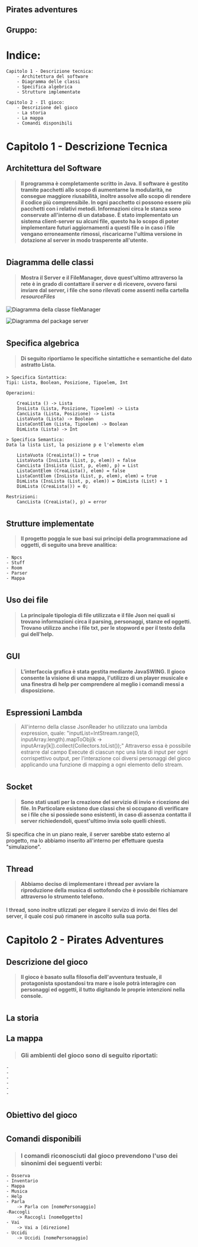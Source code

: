 ## Pirates adventures

## Gruppo: 
# Indice:
    Capitolo 1 - Descrizione tecnica:
        - Architettura del software
        - Diagramma delle classi
        - Specifica algebrica
        - Strutture implementate
    
    Capitolo 2 - Il gioco:
        - Descrizione del gioco 
        - La storia
        - La mappa
        - Comandi disponibili
#

# Capitolo 1 - Descrizione Tecnica
## Architettura del Software
> #### Il programma è completamente scritto in Java. Il software è gestito tramite pacchetti allo scopo di aumentarne la modularità, ne consegue maggiore riusabilità, inoltre assolve allo scopo di rendere il codice più comprensibile. In ogni pacchetto ci possono essere più pacchetti con i relativi metodi. Informazioni circa le stanza sono conservate all'interno di un database. È stato implementato un sistema client-server su alcuni file, questo ha lo scopo di poter implementare futuri aggiornamenti a questi file o in caso i file vengano erroneamente rimossi, riscaricarne l'ultima versione in dotazione al server in modo trasperente all'utente.
# 

## Diagramma delle classi
> #### Mostra il Server e il FileManager, dove quest'ultimo attraverso la rete è in grado di contattare il server e di ricevere, ovvero farsi inviare dal server, i file che sono rilevati come assenti nella cartella *resourceFiles*
![Diagramma della classe fileManager](/documentazione/fileManager_diagramma.jpg)

![Diagramma del package server](/documentazione/package_server_diagramma.jpg)
#

## Specifica algebrica
> #### Di seguito riportiamo le specifiche sintattiche e semantiche del dato astratto Lista.

    > Specifica Sintattica: 
    Tipi: Lista, Boolean, Posizione, Tipoelem, Int

    Operazioni:

        CreaLista () -> Lista
        InsLista (Lista, Posizione, Tipoelem) -> Lista
        CancLista (Lista, Posizione) -> Lista
        ListaVuota (Lista) -> Boolean
        ListaContElem (Lista, Tipoelem) -> Boolean
        DimLista (Lista) -> Int

    > Specifica Semantica:
    Data la lista List, la posizione p e l'elemento elem

        ListaVuota (CreaLista()) = true
        ListaVuota (InsLista (List, p, elem)) = false
        CancLista (InsLista (List, p, elem), p) = List
        ListaContElem (CreaLista(), elem) = false
        ListaContElem (InsLista (List, p, elem), elem) = true
        DimLista (InsLista (List, p, elem)) = DimLista (List) + 1
        DimLista (CreaLista()) = 0;

    Restrizioni:
        CancLista (CreaLista(), p) = error
#
#
## Strutture implementate
> #### Il progetto poggia le sue basi sui principi della programmazione ad oggetti, di seguito una breve analitica:
    - Npcs
    - Stuff
    - Room
    - Parser
    - Mappa
#

## Uso dei file
> #### La principale tipologia di file utilizzata e il file Json nei quali si trovano informazioni circa il parsing, personaggi, stanze ed oggetti. Trovano utilizzo anche i file txt, per le stopword e per il testo della gui dell'help.
#

## GUI
> #### L’interfaccia grafica è stata gestita mediante JavaSWING. Il gioco consente la visione di una mappa, l'utilizzo di un player musicale e una finestra di help per comprendere al meglio i comandi messi a disposizione.
#

## Espressioni Lambda
> All'interno della classe JsonReader ho utilizzato una lambda expression, quale:
"inputList=IntStream.range(0, inputArray.length).mapToObj(k -> inputArray[k]).collect(Collectors.toList());"
Attraverso essa è possibile estrarre dal campo Execute di ciascun npc una lista di input per ogni corrispettivo output, per l'interazione  coi diversi personaggi del gioco applicando una funzione di mapping a ogni elemento dello stream.
#
## Socket
> #### Sono stati usati per la creazione del servizio di invio e ricezione dei file. In Particolare esistono due classi che si occupano di verificare se i file che si possiede sono esistenti, in caso di assenza contatta il server richiedendoli, quest'ultimo invia solo quelli chiesti.
Si specifica che in un piano reale, il server sarebbe stato esterno al progetto, ma lo abbiamo inserito all'interno per effettuare questa "simulazione".
#

## Thread
> #### Abbiamo deciso di implementare i thread per avviare la riproduzione della musica di sottofondo che è possibile richiamare attraverso lo strumento telefono. 
I thread, sono inoltre utlizzati per elegare il servizo di invio dei files del server, il quale cosi può rimanere in ascolto sulla sua porta.
#
#

# Capitolo 2 - Pirates Adventures
## Descrizione del gioco
> #### Il gioco è basato sulla filosofia dell'avventura testuale, il protagonista spostandosi tra mare e isole potrà interagire con personaggi ed oggetti, il tutto digitando le proprie intenzioni nella console. 
#

## La storia
> 
## La mappa
> ### Gli ambienti del gioco sono di seguito riportati:
    - 
    -
    -
    -
    -
    -

#

## Obiettivo del gioco
> ### 
#

## Comandi disponibili
> ### I comandi riconosciuti dal gioco prevendono l'uso dei sinonimi dei seguenti verbi:                                


    - Osserva
    - Inventario
    - Mappa
    - Musica
    - Help
    - Parla
        -> Parla con [nomePersonaggio]
    -Raccogli
        -> Raccogli [nomeOggetto]
    - Vai 
        -> Vai a [direzione]
    - Uccidi 
        -> Uccidi [nomePersonaggio]
    



